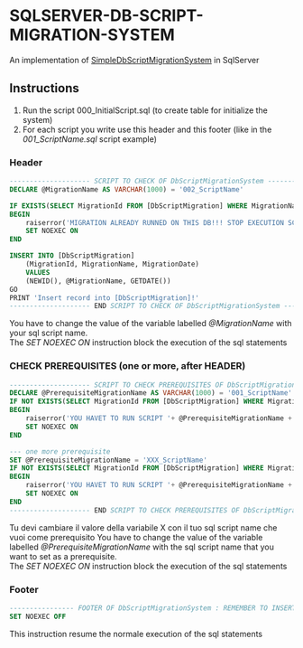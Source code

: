 # SQLSERVER-DB-SCRIPT-MIGRATION-SYSTEM

An implementation of [SimpleDbScriptMigrationSystem](https://github.com/Magicianred/SimpleDbScriptMigrationSystem) in SqlServer  

## Instructions
1. Run the script 000_InitialScript.sql (to create table for initialize the system)  
2. For each script you write use this header and this footer (like in the *001_ScriptName.sql* script example)

### Header
```sql
-------------------- SCRIPT TO CHECK OF DbScriptMigrationSystem -------------------------------
DECLARE @MigrationName AS VARCHAR(1000) = '002_ScriptName'

IF EXISTS(SELECT MigrationId FROM [DbScriptMigration] WHERE MigrationName = @MigrationName)
BEGIN 
    raiserror('MIGRATION ALREADY RUNNED ON THIS DB!!! STOP EXECUTION SCRIPT', 11, 0)
    SET NOEXEC ON
END

INSERT INTO [DbScriptMigration]
    (MigrationId, MigrationName, MigrationDate)
    VALUES
    (NEWID(), @MigrationName, GETDATE())
GO
PRINT 'Insert record into [DbScriptMigration]!'
-------------------- END SCRIPT TO CHECK OF DbScriptMigrationSystem ---------------------------
```
You have to change the value of the variable labelled *@MigrationName* with your sql script name.  
The *SET NOEXEC ON* instruction block the execution of the sql statements  

### CHECK PREREQUISITES (one or more, after HEADER)

```sql
-------------------- SCRIPT TO CHECK PREREQUISITES OF DbScriptMigrationSystem -------------------------------
DECLARE @PrerequisiteMigrationName AS VARCHAR(1000) = '001_ScriptName'
IF NOT EXISTS(SELECT MigrationId FROM [DbScriptMigration] WHERE MigrationName = @PrerequisiteMigrationName)
BEGIN 
    raiserror('YOU HAVET TO RUN SCRIPT '+ @PrerequisiteMigrationName +' ON THIS DB!!! STOP EXECUTION SCRIPT', 11, 0)
    SET NOEXEC ON
END

--- one more prerequisite
SET @PrerequisiteMigrationName = 'XXX_ScriptName'
IF NOT EXISTS(SELECT MigrationId FROM [DbScriptMigration] WHERE MigrationName = @PrerequisiteMigrationName)
BEGIN 
    raiserror('YOU HAVET TO RUN SCRIPT '+ @PrerequisiteMigrationName +' ON THIS DB!!! STOP EXECUTION SCRIPT', 11, 0)
    SET NOEXEC ON
END
-------------------- END SCRIPT TO CHECK PREREQUISITES OF DbScriptMigrationSystem ---------------------------
```
Tu devi cambiare il valore della variabile X con il tuo sql script name che vuoi come prerequisito
You have to change the value of the variable labelled *@PrerequisiteMigrationName* with the sql script name that you want to set as a prerequisite.  
The *SET NOEXEC ON* instruction block the execution of the sql statements  


### Footer
```sql
---------------- FOOTER OF DbScriptMigrationSystem : REMEMBER TO INSERT -----------------------
SET NOEXEC OFF
```

This instruction resume the normale execution of the sql statements